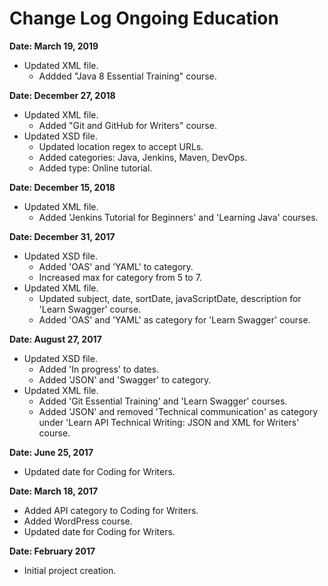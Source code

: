 # Change Log Ongoing Education

**Date: March 19, 2019**

* Updated XML file.
  * Addded "Java 8 Essential Training" course.
    
**Date: December 27, 2018**

* Updated XML file.
  * Added "Git and GitHub for Writers" course.
* Updated XSD file.
  * Updated location regex to accept URLs.
  * Added categories: Java, Jenkins, Maven, DevOps.
  * Added type: Online tutorial.

**Date: December 15, 2018**

* Updated XML file.
  * Added 'Jenkins Tutorial for Beginners' and 'Learning Java' courses.

**Date: December 31, 2017**

* Updated XSD file.
  * Added 'OAS' and 'YAML' to category.
  * Increased max for category from 5 to 7.
* Updated XML file.
  * Updated subject, date, sortDate, javaScriptDate, description for 'Learn Swagger' course.
  * Added 'OAS' and 'YAML' as category for 'Learn Swagger' course.

**Date: August 27, 2017**

* Updated XSD file.
  * Added 'In progress' to dates. 
  * Added 'JSON' and 'Swagger' to category.
* Updated XML file.
  * Added 'Git Essential Training' and 'Learn Swagger' courses. 
  * Added 'JSON' and removed 'Technical communication' as category under 'Learn API Technical Writing: JSON and XML for Writers' course.

**Date: June 25, 2017**

* Updated date for Coding for Writers. 

**Date: March 18, 2017**

* Added API category to Coding for Writers.
* Added WordPress course.
* Updated date for Coding for Writers.

**Date: February 2017**

* Initial project creation.